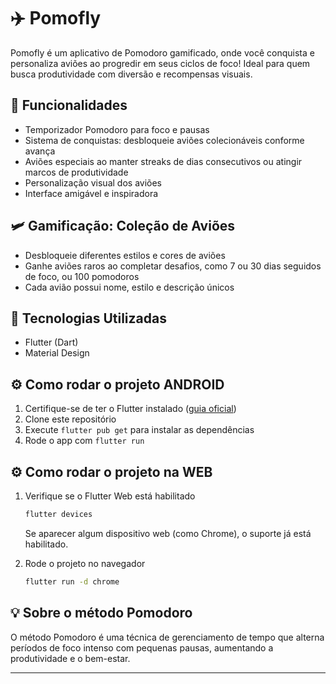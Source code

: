# ✈️ Pomofly

Pomofly é um aplicativo de Pomodoro gamificado, onde você conquista e personaliza aviões ao progredir em seus ciclos de foco! Ideal para quem busca produtividade com diversão e recompensas visuais.

## 🚀 Funcionalidades
- Temporizador Pomodoro para foco e pausas
- Sistema de conquistas: desbloqueie aviões colecionáveis conforme avança
- Aviões especiais ao manter streaks de dias consecutivos ou atingir marcos de produtividade
- Personalização visual dos aviões
- Interface amigável e inspiradora

## 🛩️ Gamificação: Coleção de Aviões
- Desbloqueie diferentes estilos e cores de aviões
- Ganhe aviões raros ao completar desafios, como 7 ou 30 dias seguidos de foco, ou 100 pomodoros
- Cada avião possui nome, estilo e descrição únicos

## 📲 Tecnologias Utilizadas
- Flutter (Dart)
- Material Design

## ⚙️ Como rodar o projeto ANDROID
1. Certifique-se de ter o Flutter instalado ([guia oficial](https://docs.flutter.dev/get-started/install))
2. Clone este repositório
3. Execute `flutter pub get` para instalar as dependências
4. Rode o app com `flutter run`

## ⚙️ Como rodar o projeto na WEB
1. Verifique se o Flutter Web está habilitado
   ```sh
   flutter devices
   ```
   Se aparecer algum dispositivo web (como Chrome), o suporte já está habilitado.

2.  Rode o projeto no navegador
     ```sh
    flutter run -d chrome
    ```
    
## 💡 Sobre o método Pomodoro
O método Pomodoro é uma técnica de gerenciamento de tempo que alterna períodos de foco intenso com pequenas pausas, aumentando a produtividade e o bem-estar.

---

